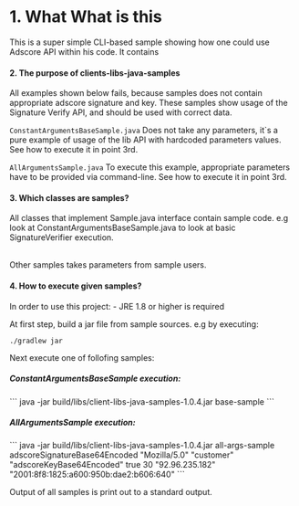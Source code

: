 <h1> 1. What What is this </h1>
This is a super simple CLI-based sample showing how one could use Adscore API within his code.
It contains 

<h4> 2. The purpose of clients-libs-java-samples </h4>
  
All examples shown below fails, because samples does not contain appropriate adscore signature
and key. These samples show usage of the Signature Verify API, and should be used with correct
data.

`ConstantArgumentsBaseSample.java` Does not take any parameters,
it`s a pure example of usage of the lib API with hardcoded parameters values. See how to execute it in point 3rd.

`AllArgumentsSample.java` To execute this example, appropriate parameters have to be provided via command-line.
See how to execute it in point 3rd.
   
<h4>3. Which classes are samples?</h4>
All classes that implement Sample.java interface contain sample code.
e.g look at ConstantArgumentsBaseSample.java to look at basic SignatureVerifier execution.
<br>
<br>

Other samples takes parameters from sample users.

<h4>4. How to execute given samples?</h4>
In order to use this project:
- JRE 1.8 or higher is required

At first step, build a jar file from sample sources. e.g by executing:
```
./gradlew jar
```

Next execute one of follofing samples:

<h5>ConstantArgumentsBaseSample execution:</h5>
```
java -jar build/libs/client-libs-java-samples-1.0.4.jar base-sample
```

<h5>AllArgumentsSample execution:</h5>
```
java -jar build/libs/client-libs-java-samples-1.0.4.jar all-args-sample adscoreSignatureBase64Encoded "Mozilla/5.0" "customer" "adscoreKeyBase64Encoded" true 30 "92.96.235.182" "2001:8f8:1825:a600:950b:dae2:b606:640"
```

Output of all samples is print  out to a standard output.
